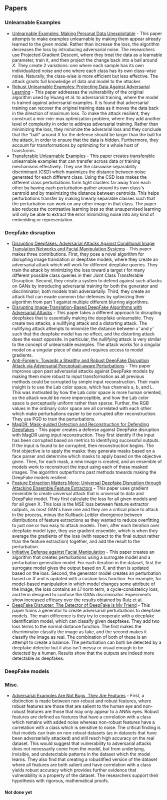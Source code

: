 ## Papers
### Unlearnable Examples
 - [Unlearnable Examples: Making Personal Data Unexploitable](https://arxiv.org/abs/2101.04898) -
 This paper attempts to make examples unlearnable by making them appear already learned to the given model. Rather than increase the loss, the algorithm decreases the loss by introducing adversarial noise. The researchers use Projected Gradient Descent, where they treat the data as a learnable parameter, train it, and then project the change back into a ball around *X*. They create 2 variations: one where each sample has its own individualized noise and one where each class has its own class-wise noise. Naturally, the class-wise is more efficient but less effective. The attack grants full knowledge of data and model to the attacker. 
 - [Robust Unlearnable Examples: Protecting Data Against Adversarial Learning](https://arxiv.org/abs/2203.14533) - 
 This paper addresses the vulnerability of the original algorithm used by Huang et al. to adversarial training, where the model is trained against adversarial examples. It is found that adversarial training can recover the original training data as it moves the data back in the direction of maximum loss. To make the attack resilient, they construct a min-min-max optimization problem, where they add another level of complexity in order to address adversarial training. Rather than minimizing the loss, they minimize the adverarial loss and they conclude that the "ball" around *X* for the defense should be larger than the ball for the attack, in order to ensure that the data is hidden. Furthermore, they account for transformations by optimizing for a whole host of transforms.
 - [Transferable Unlearnable Examples](https://arxiv.org/abs/2210.10114) -
 This paper creates transferable unlearnable examples that can transfer across data or training mechanisms effectively. They use the classwise separability discriminant (CSD) which maximizes the distance between noise generated for each different class. Using the CSD loss makes the different class perturbations form tight clusters far away from each other by having each perturbation gather around its own class's centroid and by maximizing the distance between centroids. This helps perturbations transfer by making linearly separable classes such that the perturbation can work on any other image in that class. The paper also reduces the contrastive learning loss so that unsupervised learning will only be able to extract the error minimizing noise into any kind of embedding or representation.
 ### Deepfake disruption 
 - [Disrupting Deepfakes: Adversarial Attacks Against Conditional Image Translation Networks and Facial Manipulation Systems](https://arxiv.org/pdf/2003.01279.pdf) -
 This paper makes three contributions. First, they pose a novel algorithm for disrupting image translation or deepfake models, where they create an adversarial attack which will work for different deepfake queries. They train the attack by minimizing the loss toward a target *t* for many different possible class queries in their Joint Class Transferable Disruption. Second, they create a system to defend against such attacks on GANs by introducing adversarial training for both the generator and discriminator; both models train adversarially. Third, they create an attack that can evade common blur defenses by optimizing their algorithm from part 1 against multiple different blurring algorithms.
 - [Disrupting Image-Translation-Based DeepFake Algorithms with Adversarial Attacks](https://openaccess.thecvf.com/content_WACVW_2020/papers/w4/Yeh_Disrupting_Image-Translation-Based_DeepFake_Algorithms_with_Adversarial_Attacks_WACVW_2020_paper.pdf) -
 This paper takes a different approach to disrupting deepfakes that is essentially making the deepfake unlearnable. They create two attacks, a nullifying attack and a distorting attack. The nullifying attack attempts to minimize the distance between *x'* and *y'* such that the deepfake model has no effect, and the distorting attack does the exact opposite. In particular, the nullifying attack is very similar to the concept of unlearnable examples. The attack works for a singular model on a singular piece of data and requires access to model gradients.
 - [Anti-Forgery: Towards a Stealthy and Robust DeepFake Disruption Attack via Adversarial Perceptual-aware Perturbations](https://www.ijcai.org/proceedings/2022/0107.pdf) -
 This paper improves upon past adversarial attacks against DeepFake models by making them more robust to input transformation as all previous methods could be corrupted by simple input reconstruction. Their main insight is to use the Lab color space, which has channels a, b, and L. This was motivated by how the Lab color space is more human oriented, so the attack would be more imperceptible, and how the Lab color space is perceptually uniform rather than sparse. Further, the RGB values in the ordinary color space are all correlated with each other which make perturbations easier to be corrupted after reconstruction. They use PGD to train the perturbations.
 - [MagDR: Mask-guided Detection and Reconstruction for Defending Deepfakes](https://arxiv.org/pdf/2103.14211.pdf) -
 This paper creates a defense against DeepFake disruption with MagDR using input reconstruction. They first identify if the input has been corrupted based on metrics to identifying successful outputs. If the input is found to be corrupted, then reconstruction begins. The first objective is to apply the masks: they generate masks based on a face parser and determine which masks to apply based on the objective given. Then, for each mask, a new image is created, and an ensemble of models work to reconstruct the input using each of these masked images. The algorithm outperforms past methods towards making the DeepFake models resilient.
 - [Feature Extraction Matters More: Universal Deepfake Disruption through Attacking Ensemble Feature Extractors](https://arxiv.org/pdf/2303.00200.pdf) -
 This paper uses gradient ensemble to create universal attack that is universal to data and DeepFake model. They first calculate the loss for all given models and for all given X. This loss is the MSE loss between feature extractor outputs, as most GAN's have one and they are a critical place to attack in the process, minus the Kullback-Leibler divergence between distributions of feature extractions as they wanted to reduce overfitting to just one or two easy to attack models. Then, after each iteration over deepfake model type, they use gradient ensemble, which is when they average the gradients of the loss (with respect to the final output rather than the feature extraction) together, and add the result to the perturbation.
 - [Initiative Defense against Facial Manipulation](https://ojs.aaai.org/index.php/AAAI/article/view/16254) -
 This paper creates an algorithm that creates perturbations using a surrogate model and a perturbation generation model. For each iteration in the dataset, first the surrogate model gives the output based on *X*, and then is updated based on the loss. Second, the generator model creates an perturbation based on *X* and is updated with a custom loss function. For example, for model-based manipulation in which model changes some attribute of the image, the loss contains an *L1* norm term, a cycle-consistency loss, and term designed to confuse the GANs discriminator. Experiments show increased efficacy over the results obtained by Ruiz et al.
 - [DeepFake Disrupter: The Detector of DeepFake Is My Friend](https://openaccess.thecvf.com/content/CVPR2022/papers/Wang_DeepFake_Disrupter_The_Detector_of_DeepFake_Is_My_Friend_CVPR_2022_paper.pdf) -
 This paper trains a generator to create adversarial perturbations to deepfake models. The main difference is they try to cooperate with a deepfake identification model, which can classify given deepfakes. They add two loss terms to the normal distance function. The first makes the discriminator classify the image as fake, and the second makes it classify the image as real. The combination of both of these is an attempt to create a balance. The perturbation can both be detected by a deepfake detector but it also isn't messy or visual enough to be detected by a human. Results show that the outputs are indeed more detectable as deepfakes.
 ### DeepFake models
 ### Misc.
 - [Adversarial Examples Are Not Bugs, They Are Features](https://proceedings.neurips.cc/paper/2019/hash/e2c420d928d4bf8ce0ff2ec19b371514-Abstract.html) - 
 First, a distinction is made between non-robust and robust features, where robust features are those that are salient to the human eye and non-robust features are those that may only appear to a ANNs eyes. Robust features are defined as features that have a correlation with a class which remains with added noise whereas non-robust features have a correlation with a class which is sensitive to noise. The critical finding is that models can train on non-robust datasets (as in datasets that have been adversarially attacked) and still reach high accuracy on the real dataset. This would suggest that vulnerability to adversarial attacks does not necessarily come from the model, but from underlying, invisible, and undetectable patterns in the dataset which the model learns. They also find that creating a robustified version of the dataset where all features are both salient and have correlation with a class yields robust accuracy which provides further evidence that vulnerability is a property of the dataset. The researchers support their hypothesis with rigorous, mathematical proofs.
 
 #### Not done yet
 

 



